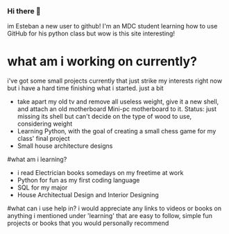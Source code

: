 ### Hi there 👋
im Esteban a new user to github! I'm an MDC student learning how to use GitHub for his python class but wow is this site interesting!

<!--
**ProjectEsteban/ProjectEsteban** is a ✨ _special_ ✨ repository because its `README.md` (this file) appears on your GitHub profile.

Here are some ideas to get you started:

- 🔭 I’m currently working on ...
- 🌱 I’m currently learning ...
- 👯 I’m looking to collaborate on ...
- 🤔 I’m looking for help with ...
- 💬 Ask me about ...
- 📫 How to reach me: ...
- 😄 Pronouns: ...
- ⚡ Fun fact: ...
-->
# what am i working on currently?
i've got some small projects currently that just strike my interests right now but i have a hard time finishing what i started. just a bit
*  take apart my old tv and remove all useless weight, give it a new shell, and attach an old motherboard Mini-pc motherboard to it.
  Status: just missing its shell but can't decide on the type of wood to use, considering weight
* Learning Python, with the goal of creating a small chess game for my class' final project
* Small house architecture designs

#what am i learning?
*  i read Electrician books somedays on my freetime at work
*  Python for fun as my first coding language
*  SQL for my major
*  House Architectual Design and Interior Designing

#what can i use help in?
i would appreciate any links to videos or books on anything i mentioned under 'learning' that are easy to follow, simple fun projects or books that you would personally recommend

